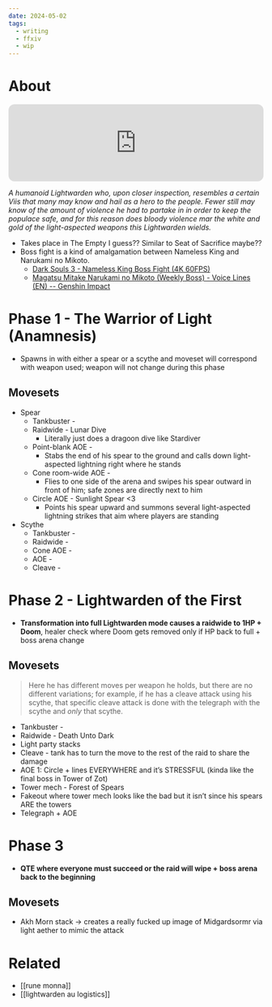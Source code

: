 ```yaml
---
date: 2024-05-02
tags:
  - writing
  - ffxiv
  - wip
---
```

# About
<iframe style="border-radius:12px" src="https://open.spotify.com/embed/playlist/4o6xvArIatnMtFSL5SReKK?utm_source=generator" width="100%" height="152" frameBorder="0" allowfullscreen="" allow="autoplay; clipboard-write; encrypted-media; fullscreen; picture-in-picture" loading="lazy"></iframe>

*A humanoid Lightwarden who, upon closer inspection, resembles a certain Viis that many may know and hail as a hero to the people. Fewer still may know of the amount of violence he had to partake in in order to keep the populace safe, and for this reason does bloody violence mar the white and gold of the light-aspected weapons this Lightwarden wields.*

- Takes place in The Empty I guess?? Similar to Seat of Sacrifice maybe??
- Boss fight is a kind of amalgamation between Nameless King and Narukami no Mikoto.
	- [Dark Souls 3 - Nameless King Boss Fight (4K 60FPS)](https://www.youtube.com/watch?v=SyFNPZN82kg)
	- [Magatsu Mitake Narukami no Mikoto (Weekly Boss) - Voice Lines (EN) -- Genshin Impact](https://www.youtube.com/watch?v=e4VFUqTjB-I) 

# Phase 1 - The Warrior of Light (Anamnesis)
- Spawns in with either a spear or a scythe and moveset will correspond with weapon used; weapon will not change during this phase

## Movesets
- Spear
	- Tankbuster - 
	- Raidwide - Lunar Dive
		- Literally just does a dragoon dive like Stardiver
	- Point-blank AOE - 
		- Stabs the end of his spear to the ground and calls down light-aspected lightning right where he stands
	- Cone room-wide AOE - 
		- Flies to one side of the arena and swipes his spear outward in front of him; safe zones are directly next to him
	- Circle AOE - Sunlight Spear <3
		- Points his spear upward and summons several light-aspected lightning strikes that aim where players are standing
- Scythe
	- Tankbuster - 
	- Raidwide - 
	- Cone AOE - 
	- AOE - 
	- Cleave - 

# Phase 2 - Lightwarden of the First
- **Transformation into full Lightwarden mode causes a raidwide to 1HP + Doom**, healer check where Doom gets removed only if HP back to full + boss arena change

## Movesets
> Here he has different moves per weapon he holds, but there are no different variations; for example, if he has a cleave attack using his scythe, that specific cleave attack is done with the telegraph with the scythe and *only* that scythe.

- Tankbuster - 
- Raidwide - Death Unto Dark
- Light party stacks
- Cleave - tank has to turn the move to the rest of the raid to share the damage
- AOE 1: Circle + lines EVERYWHERE and it’s STRESSFUL (kinda like the final boss in Tower of Zot)
- Tower mech - Forest of Spears
- Fakeout where tower mech looks like the bad but it isn’t since his spears ARE the towers
- Telegraph + AOE

# Phase 3
- **QTE where everyone must succeed or the raid will wipe + boss arena back to the beginning**

## Movesets
- Akh Morn stack → creates a really fucked up image of Midgardsormr via light aether to mimic the attack
# Related
- [[rune monna]]
- [[lightwarden au logistics]]